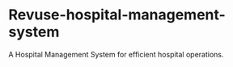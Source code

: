 # Revuse-hospital-management-system
A Hospital Management System for efficient hospital operations.
